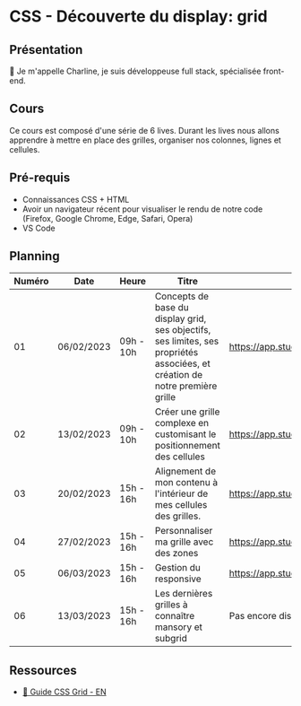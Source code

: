 # CSS - Découverte du display: grid

## Présentation

👋 Je m'appelle Charline, je suis développeuse full stack, spécialisée front-end.

## Cours

Ce cours est composé d'une série de 6 lives.
Durant les lives nous allons apprendre à mettre en place des grilles, organiser nos colonnes, lignes et cellules.

## Pré-requis

- Connaissances CSS + HTML
- Avoir un navigateur récent pour visualiser le rendu de notre code (Firefox, Google Chrome, Edge, Safari, Opera)
- VS Code

## Planning

| Numéro | Date       | Heure     | Titre  | Replay  |
| ------ | ---------- | --------- | ---------------------------------------------------------------------------------------------------------------------------- | ---------------------------------------------------- |
| 01     | 06/02/2023 | 09h - 10h | Concepts de base du display grid, ses objectifs, ses limites, ses propriétés associées, et création de notre première grille | https://app.studi.fr/v3/events/47024/replay |
| 02     | 13/02/2023 | 09h - 10h | Créer une grille complexe en customisant le positionnement des cellules | https://app.studi.fr/v3/events/47025/replay |
| 03     | 20/02/2023 | 15h - 16h | Alignement de mon contenu à l'intérieur de mes cellules des grilles. | https://app.studi.fr/v3/events/47026/replay |
| 04     | 27/02/2023 | 15h - 16h | Personnaliser ma grille avec des zones | https://app.studi.fr/v3/events/47028/replay |
| 05     | 06/03/2023 | 15h - 16h | Gestion du responsive | https://app.studi.fr/v3/events/47029/replay |
| 06     | 13/03/2023 | 15h - 16h | Les dernières grilles à connaître mansory et subgrid| Pas encore disponible |

## Ressources

- [📖 Guide CSS Grid - EN](https://css-tricks.com/snippets/css/complete-guide-grid/)
